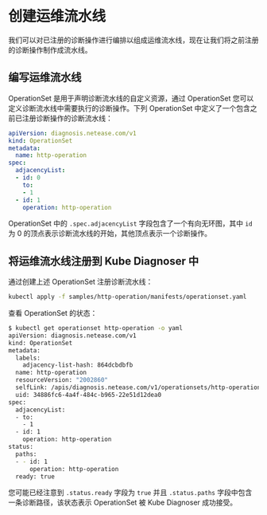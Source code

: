 # 创建运维流水线

我们可以对已注册的诊断操作进行编排以组成运维流水线，现在让我们将之前注册的诊断操作制作成流水线。

## 编写运维流水线

OperationSet 是用于声明诊断流水线的自定义资源，通过 OperationSet 您可以定义诊断流水线中需要执行的诊断操作。下列 OperationSet 中定义了一个包含之前已注册诊断操作的诊断流水线：

```yaml
apiVersion: diagnosis.netease.com/v1
kind: OperationSet
metadata:
  name: http-operation
spec:
  adjacencyList:
  - id: 0
    to:
    - 1
  - id: 1
    operation: http-operation
```

OperationSet 中的 `.spec.adjacencyList` 字段包含了一个有向无环图，其中 `id` 为 0 的顶点表示诊断流水线的开始，其他顶点表示一个诊断操作。

## 将运维流水线注册到 Kube Diagnoser 中

通过创建上述 OperationSet 注册诊断流水线：

```bash
kubectl apply -f samples/http-operation/manifests/operationset.yaml
```

查看 OperationSet 的状态：

```bash
$ kubectl get operationset http-operation -o yaml
apiVersion: diagnosis.netease.com/v1
kind: OperationSet
metadata:
  labels:
    adjacency-list-hash: 864dcbdbfb
  name: http-operation
  resourceVersion: "2002860"
  selfLink: /apis/diagnosis.netease.com/v1/operationsets/http-operation
  uid: 34886fc6-4a4f-484c-b965-22e51d12dea0
spec:
  adjacencyList:
  - to:
    - 1
  - id: 1
    operation: http-operation
status:
  paths:
  - - id: 1
      operation: http-operation
  ready: true
```

您可能已经注意到 `.status.ready` 字段为 `true` 并且 `.status.paths` 字段中包含一条诊断路径，该状态表示 OperationSet 被 Kube Diagnoser 成功接受。

